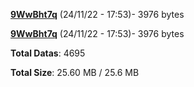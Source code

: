 [**9WwBht7q**](/data/9WwBht7q.txt) (24/11/22 - 17:53)- 3976 bytes

[**9WwBht7q**](/data/9WwBht7q.txt) (24/11/22 - 17:53)- 3976 bytes

**Total Datas**: 4695

**Total Size**: 25.60 MB / 25.6 MB